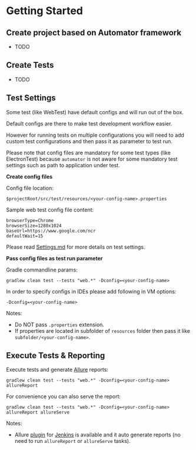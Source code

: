 # Getting Started

## Create project based on Automator framework
- TODO

## Create Tests
- TODO

## Test Settings

Some test (like WebTest) have default configs and will run out of the box.

Default configs are there to make test development workflow easier.

However for running tests on multiple configurations you will need to add custom test configurations and then pass it as parameter to test run.

Please note that config files are mandatory for some test types (like ElectronTest) because `automator` is not aware for some mandatory test settings such as path to application under test.

**Create config files**

Config file location:
```
$projectRoot/src/test/resources/<your-config-name>.properties
```

Sample web test config file content:
```
browserType=Chrome
browserSize=1280x1024
baseUrl=https://www.google.com/ncr
defaultWait=15
```
Please read [Settings.md](docs/Settings.md) for more details on test settings.

**Pass config files as test run parameter**

Gradle commandline params:
```
gradlew clean test --tests "web.*" -Dconfig=<your-config-name>
```

In order to specify configs in IDEs please add following in VM options:
```
-Dconfig=<your-config-name>
```

Notes: 
- Do NOT pass `.properties` extension.
- If properties are located in subfolder of `resources` folder then pass it like `subfolder/<your-config-name>`.

## Execute Tests & Reporting

Execute tests and generate [Allure](http://allure.qatools.ru/) reports:
```
gradlew clean test --tests "web.*" -Dconfig=<your-config-name> allureReport
```

For convenience you can also serve the report: 
```
gradlew clean test --tests "web.*" -Dconfig=<your-config-name> allureReport allureServe
```

Notes:
- Allure [plugin](https://plugins.jenkins.io/allure-jenkins-plugin) for [Jenkins](https://jenkins.io/) is available and it auto generate reports (no need to run `allureReport` or `allureServe` tasks).